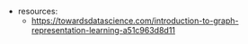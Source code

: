 


- resources: 
  - https://towardsdatascience.com/introduction-to-graph-representation-learning-a51c963d8d11
